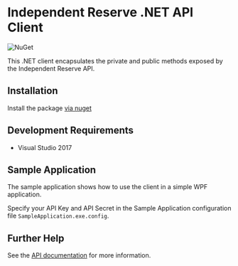 # Independent Reserve .NET API Client

![NuGet](https://img.shields.io/nuget/v/independentreserve.client.svg)

This .NET client encapsulates the private and public methods exposed by the Independent Reserve API.

## Installation

Install the package [via nuget](https://www.nuget.org/packages/IndependentReserve.Client/)

## Development Requirements

* Visual Studio 2017

## Sample Application

The sample application shows how to use the client in a simple WPF application.

Specify your API Key and API Secret in the Sample Application configuration file `SampleApplication.exe.config`.

## Further Help

See the [API documentation](https://www.independentreserve.com/API) for more information.